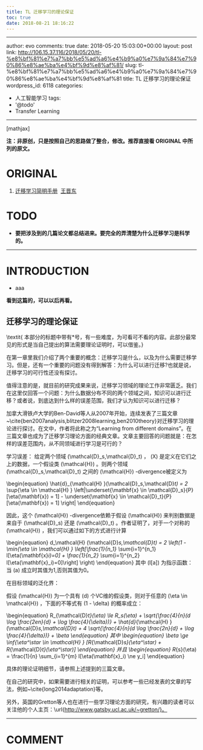 ```yaml
---
title: TL 迁移学习的理论保证
toc: true
date: 2018-08-21 18:16:22
---
```

---
author: evo
comments: true
date: 2018-05-20 15:03:00+00:00
layout: post
link: http://106.15.37.116/2018/05/20/tl-%e8%bf%81%e7%a7%bb%e5%ad%a6%e4%b9%a0%e7%9a%84%e7%90%86%e8%ae%ba%e4%bf%9d%e8%af%81/
slug: tl-%e8%bf%81%e7%a7%bb%e5%ad%a6%e4%b9%a0%e7%9a%84%e7%90%86%e8%ae%ba%e4%bf%9d%e8%af%81
title: TL 迁移学习的理论保证
wordpress_id: 6118
categories:
- 人工智能学习
tags:
- '@todo'
- Transfer Learning
---

<!-- more -->

[mathjax]

**注：非原创，只是按照自己的思路做了整合，修改。推荐直接看 ORIGINAL 中所列的原文。**


# ORIGINAL





 	
  1. [迁移学习简明手册](https://github.com/jindongwang/transferlearning-tutorial)  [王晋东](https://zhuanlan.zhihu.com/p/35352154)




# TODO





 	
  * **要把涉及到的几篇论文都总结进来。要完全的弄清楚为什么迁移学习是科学的。**





* * *





# INTRODUCTION





 	
  * aaa




**看到这篇的，可以以后再看。**




## 迁移学习的理论保证


\textit{
本部分的标题中带有*号，有一些难度，为可看可不看的内容。此部分最常见的形式是当自己提出的算法需要理论证明时，可以借鉴。}

在第一章里我们介绍了两个重要的概念：迁移学习是什么，以及为什么需要迁移学习。但是，还有一个重要的问题没有得到解答：为什么可以进行迁移?也就是说，迁移学习的可行性还没有探讨。

值得注意的是，就目前的研究成果来说，迁移学习领域的理论工作非常匮乏。我们在这里仅回答一个问题：为什么数据分布不同的两个领域之间，知识可以进行迁移？或者说，到底达到什么样的误差范围，我们才认为知识可以进行迁移？

加拿大滑铁卢大学的Ben-David等人从2007年开始，连续发表了三篇文章~\cite{ben2007analysis,blitzer2008learning,ben2010theory}对迁移学习的理论进行探讨。在文中，作者将此称之为“Learning from different domains”。在三篇文章也成为了迁移学习理论方面的经典文章。文章主要回答的问题就是：在怎样的误差范围内，从不同领域进行学习是可行的？

学习误差： 给定两个领域 \(\mathcal{D}_s,\mathcal{D}_t\) ， \(X\) 是定义在它们之上的数据，一个假设类 \(\mathcal{H}\) 。则两个领域 \(\mathcal{D}_s,\mathcal{D}_t\) 之间的 \(\mathcal{H}\) -divergence被定义为

\begin{equation}
\hat{d}_{\mathcal{H} }(\mathcal{D}_s,\mathcal{D}_t) = 2 \sup_{\eta \in \mathcal{H} } \left|\underset{\mathbf{x} \in \mathcal{D}_s}{P}[\eta(\mathbf{x}) = 1] - \underset{\mathbf{x} \in \mathcal{D}_t}{P}[\eta(\mathbf{x}) = 1] \right|
\end{equation}

因此，这个 \(\mathcal{H}\) -divergence依赖于假设 \(\mathcal{H}\) 来判别数据是来自于 \(\mathcal{D}_s\) 还是 \(\mathcal{D}_t\) 。作者证明了，对于一个对称的 \(\mathcal{H}\) ，我们可以通过如下的方式进行计算

\begin{equation}
d_\mathcal{H} (\mathcal{D}_s,\mathcal{D}_t) = 2 \left(1 - \min_{\eta \in \mathcal{H} } \left[\frac{1}{n_1} \sum_{i=1}^{n_1} I[\eta(\mathbf{x}_i)=0] + \frac{1}{n_2} \sum_{i=1}^{n_2} I[\eta(\mathbf{x}_i)=0]\right] \right)
\end{equation}
其中 \(I[a]\) 为指示函数：当 \(a\) 成立时其值为1,否则其值为0。

在目标领域的泛化界：

假设 \(\mathcal{H}\) 为一个具有 \(d\) 个VC维的假设类，则对于任意的 \(\eta \in \mathcal{H}\) ，下面的不等式有 \(1 - \delta\) 的概率成立：

\begin{equation}
R_{\mathcal{D}_t}(\eta) \le R_s(\eta) + \sqrt{\frac{4}{n}(d \log \frac{2en}{d} + \log \frac{4}{\delta})} + \hat{d}_{\mathcal{H} }(\mathcal{D}_s,\mathcal{D}_t) + 4 \sqrt{\frac{4}{n}(d \log \frac{2n}{d} + \log \frac{4}{\delta})} + \beta
\end{equation}
其中
\begin{equation}
\beta \ge \inf_{\eta^\star \in \mathcal{H} } [R_{\mathcal{D}_s}(\eta^\star) + R_{\mathcal{D}_t}(\eta^\star)]
\end{equation}
并且
\begin{equation}
R_{s}(\eta) = \frac{1}{n} \sum_{i=1}^{m} I[\eta(\mathbf{x}_i) \ne y_i]
\end{equation}

具体的理论证明细节，请参照上述提到的三篇文章。

在自己的研究中，如果需要进行相关的证明，可以参考一些已经发表的文章的写法，例如~\cite{long2014adaptation}等。

另外，英国的Gretton等人也在进行一些学习理论方面的研究，有兴趣的读者可以关注他的个人主页：\url{http://www.gatsby.ucl.ac.uk/~gretton/}。























* * *





# COMMENT



